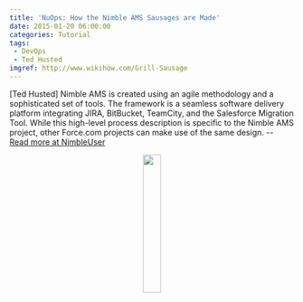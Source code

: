 ```yaml
---
title: 'NuOps: How the Nimble AMS Sausages are Made'
date: 2015-01-20 06:00:00
categories: Tutorial
tags: 
 - DevOps
 - Ted Husted
imgref: http://www.wikihow.com/Grill-Sausage
---
```

[Ted Husted] Nimble AMS is created using an agile methodology and a sophisticated set of tools. The framework is a seamless software delivery platform integrating JIRA, BitBucket, TeamCity, and the Salesforce Migration Tool. While this high-level process description is specific to the Nimble AMS project, other Force.com projects can make use of the same design. -- [Read more at NimbleUser](http://www.nimbleuser.com/blog/nuops-how-the-nimble-ams-sausages-are-made)
<div align="center"><img src="http://pad2.whstatic.com/images/thumb/f/f6/Grill-Sausage-Step-2-Version-2.jpg/670px-Grill-Sausage-Step-2-Version-2.jpg" width="25%" height="25%"/></div>